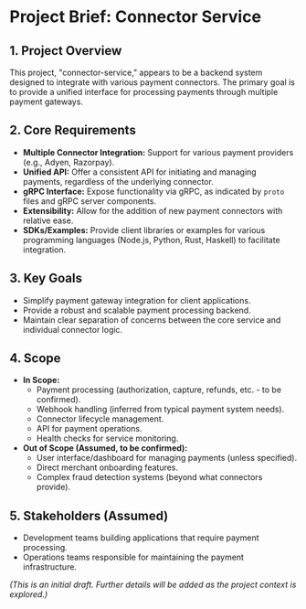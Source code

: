# Project Brief: Connector Service

## 1. Project Overview

This project, "connector-service," appears to be a backend system designed to integrate with various payment connectors. The primary goal is to provide a unified interface for processing payments through multiple payment gateways.

## 2. Core Requirements

*   **Multiple Connector Integration:** Support for various payment providers (e.g., Adyen, Razorpay).
*   **Unified API:** Offer a consistent API for initiating and managing payments, regardless of the underlying connector.
*   **gRPC Interface:** Expose functionality via gRPC, as indicated by `proto` files and gRPC server components.
*   **Extensibility:** Allow for the addition of new payment connectors with relative ease.
*   **SDKs/Examples:** Provide client libraries or examples for various programming languages (Node.js, Python, Rust, Haskell) to facilitate integration.

## 3. Key Goals

*   Simplify payment gateway integration for client applications.
*   Provide a robust and scalable payment processing backend.
*   Maintain clear separation of concerns between the core service and individual connector logic.

## 4. Scope

*   **In Scope:**
    *   Payment processing (authorization, capture, refunds, etc. - to be confirmed).
    *   Webhook handling (inferred from typical payment system needs).
    *   Connector lifecycle management.
    *   API for payment operations.
    *   Health checks for service monitoring.
*   **Out of Scope (Assumed, to be confirmed):**
    *   User interface/dashboard for managing payments (unless specified).
    *   Direct merchant onboarding features.
    *   Complex fraud detection systems (beyond what connectors provide).

## 5. Stakeholders (Assumed)

*   Development teams building applications that require payment processing.
*   Operations teams responsible for maintaining the payment infrastructure.

*(This is an initial draft. Further details will be added as the project context is explored.)*
